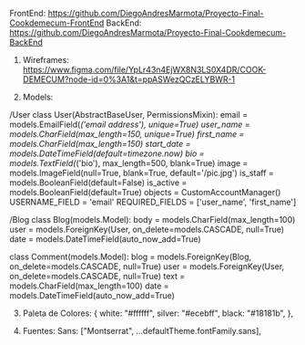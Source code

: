 FrontEnd: https://github.com/DiegoAndresMarmota/Proyecto-Final-Cookdemecum-FrontEnd
BackEnd: https://github.com/DiegoAndresMarmota/Proyecto-Final-Cookdemecum-BackEnd

1. Wireframes: https://www.figma.com/file/YpLr43n4EjWX8N3LS0X4DR/COOK-DEMECUM?node-id=0%3A1&t=ppASWezQCzELYBWR-1

2. Models:

/User
class User(AbstractBaseUser, PermissionsMixin):
    email       = models.EmailField(_('email address'), unique=True)
    user_name   = models.CharField(max_length=150, unique=True)
    first_name  = models.CharField(max_length=150)
    start_date  = models.DateTimeField(default=timezone.now)
    bio         = models.TextField(_('bio'), max_length=500, blank=True)
    image       = models.ImageField(null=True, blank=True, default='/pic.jpg')
    is_staff    = models.BooleanField(default=False)
    is_active   = models.BooleanField(default=True)
    objects     = CustomAccountManager()
    USERNAME_FIELD = 'email'
    REQUIRED_FIELDS = ['user_name', 'first_name']

/Blog
class Blog(models.Model):
    body = models.CharField(max_length=100)
    user = models.ForeignKey(User, on_delete=models.CASCADE, null=True)
    date = models.DateTimeField(auto_now_add=True)

class Comment(models.Model):
    blog = models.ForeignKey(Blog, on_delete=models.CASCADE, null=True)
    user = models.ForeignKey(User, on_delete=models.CASCADE, null=True)
    text = models.CharField(max_length=100)
    date = models.DateTimeField(auto_now_add=True)


3. Paleta de Colores: {
      white: "#ffffff",
      silver: "#ecebff",
      black: "#18181b",
    },

4. Fuentes: Sans: ["Montserrat", ...defaultTheme.fontFamily.sans],
